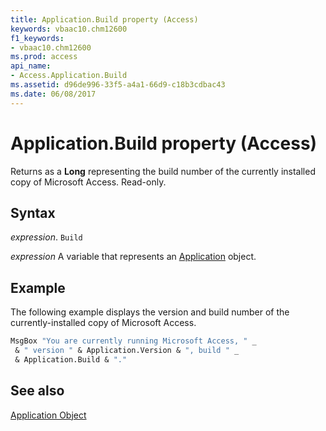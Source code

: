 ```yaml
---
title: Application.Build property (Access)
keywords: vbaac10.chm12600
f1_keywords:
- vbaac10.chm12600
ms.prod: access
api_name:
- Access.Application.Build
ms.assetid: d96de996-33f5-a4a1-66d9-c18b3cdbac43
ms.date: 06/08/2017
---
```



# Application.Build property (Access)

Returns as a  **Long** representing the build number of the currently installed copy of Microsoft Access. Read-only.


## Syntax

 _expression_. `Build`

 _expression_ A variable that represents an [Application](Access.Application.md) object.


## Example

The following example displays the version and build number of the currently-installed copy of Microsoft Access.


```vb
MsgBox "You are currently running Microsoft Access, " _ 
 & " version " & Application.Version & ", build " _ 
 & Application.Build & "."
```


## See also


[Application Object](Access.Application.md)


